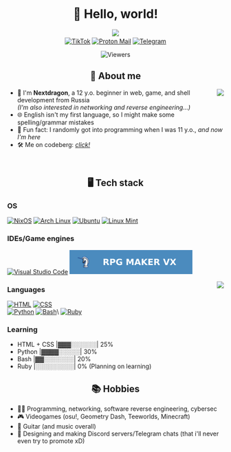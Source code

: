 <div align="center">

# 🌆 Hello, world!


<img src="https://dcbadge.limes.pink/api/server/https://discord.gg/JdMndpT2x8"> <br>
[![TikTok](https://img.shields.io/badge/TikTok-black?style=for-the-badge&logo=tiktok&logoColor=white)](https://tiktok.com/@nexxtdragon)
[![Proton Mail](https://img.shields.io/badge/Proton%20Mail-6D4AFF?style=for-the-badge&logo=protonmail&logoColor=fff)](mailto:nextdragon.dev@proton.me)
[![Telegram](https://img.shields.io/badge/Telegram-2CA5E0?style=for-the-badge&logo=telegram&logoColor=white)](https://t.me/SSun1ght)
</div>

<div align="center">

![Viewers](https://count.getloli.com/@NyJh2Vejq3984f5?theme=original-old)
</div>

<div align="center">

## 📌 About me
</div>
<img align="right" src="https://spotify-github-profile.kittinanx.com/api/view?uid=31wnvjkb47vauw5xg7xczqeim42q&cover_image=false&theme=default&show_offline=false&background_color=121212&interchange=true&bar_color=53b14f&bar_color_cover=false">

- 👋 I'm **Nextdragon**, a 12 y.o. beginner in web, game, and shell development from Russia<br>*(I'm also interested in networking and reverse engineering...)*
- 🌐 English isn't my first language, so I might make some spelling/grammar mistakes
- 👀 Fun fact: I randomly got into programming when I was 11 y.o., *and now I'm here*
- 🛠 Me on codeberg: [*click!*](https://codeberg.org/nextdragon)

<br>
<div align="center">

## 🖥 Tech stack
</div>

### OS
[![NixOS](https://img.shields.io/badge/NixOS-5277C3?style=for-the-badge&logo=nixos&logoColor=fff)](https://nixos.org/) [![Arch Linux](https://img.shields.io/badge/Arch%20Linux-1793D1?style=for-the-badge&logo=arch-linux&logoColor=fff)](https://archlinux.org) [![Ubuntu](https://img.shields.io/badge/Ubuntu-E95420?style=for-the-badge&logo=ubuntu&logoColor=white)](https://ubuntu.com) [![Linux Mint](https://img.shields.io/badge/Linux%20Mint-87CF3E?style=for-the-badge&logo=linuxmint&logoColor=fff)](https://www.linuxmint.com/)


### IDEs/Game engines
[![Visual Studio Code](https://custom-icon-badges.demolab.com/badge/Visual%20Studio%20Code-0078d7.svg?style=for-the-badge&logo=vsc&logoColor=white)](https://code.visualstudio.com) [![RPG Maker VX](readme-assets/rpgvx.svg)](https://www.rpgmakerweb.com/)

<img align="right" src="https://github-readme-stats.vercel.app/api/top-langs?username=nexxtdragon&show_icons=true&locale=en&layout=compact&theme=tokyonight">

### Languages
[![HTML](https://img.shields.io/badge/-HTML-E34F26?style=for-the-badge&logo=html5&logoColor=white)](https://en.wikipedia.org/wiki/HTML) [![CSS](https://img.shields.io/badge/-CSS-1572B6?style=for-the-badge&logo=css3&logoColor=white)](https://en.wikipedia.org/wiki/CSS)\
[![Python](https://img.shields.io/badge/-Python-3776AB?style=for-the-badge&logo=python&logoColor=white)](https://en.wikipedia.org/wiki/Python_(programming_language)) [![Bash](https://img.shields.io/badge/Bash-4EAA25?style=for-the-badge&logo=gnubash&logoColor=fff)](https://en.wikipedia.org/wiki/Bash_(Unix_shell))\
[![Ruby](https://img.shields.io/badge/-Ruby-CC342D?style=for-the-badge&logo=ruby&logoColor=white)](https://en.wikipedia.org/wiki/Ruby_(programming_language))

### Learning
- HTML + CSS |▓▓▓░░░░░░| 25%
- Python |▓▓▓▓░░░░░| 30%
- Bash |▓▓░░░░░░░| 20%
- Ruby |░░░░░░░░░| 0% (Planning on learning)

<div align="center">

## 📚 Hobbies
</div>

- 🧑‍💻 Programming, networking, software reverse engineering, cybersec
- 🎮 Videogames (osu!, Geometry Dash, Teeworlds, Minecraft)
- 🎸 Guitar (and music overall)
- 💬 Designing and making Discord servers/Telegram chats (that i'll never even try to promote xD)

